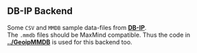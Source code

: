 ## DB-IP Backend

Some `CSV` and `MMDB` sample data-files from **[DB-IP](https://db-ip.com)**.<br>
The `.mmdb` files should be MaxMind compatible. Thus the code in
**[../GeoipMMDB](../GeoipMMDB)** is used for this backend too.





